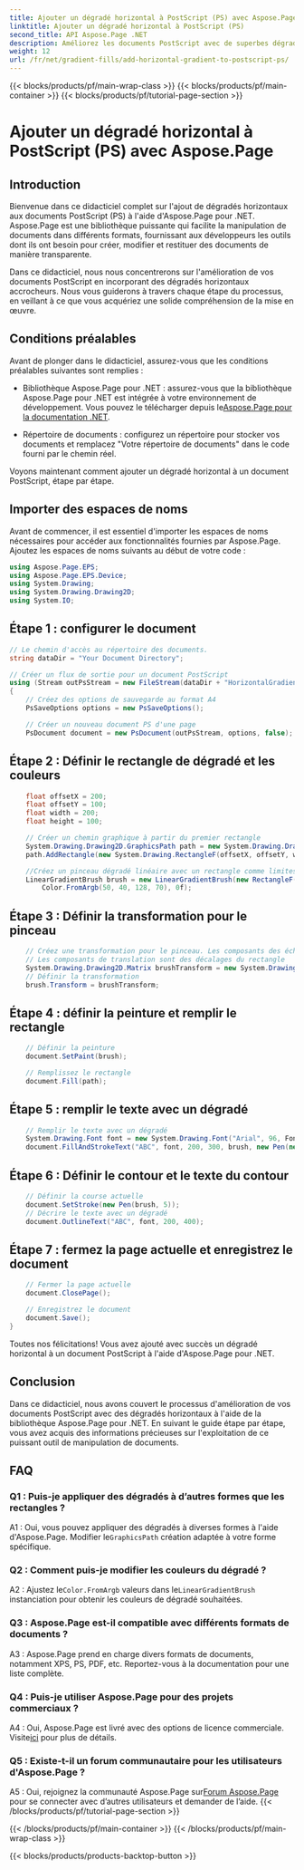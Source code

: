 ```yaml
---
title: Ajouter un dégradé horizontal à PostScript (PS) avec Aspose.Page
linktitle: Ajouter un dégradé horizontal à PostScript (PS)
second_title: API Aspose.Page .NET
description: Améliorez les documents PostScript avec de superbes dégradés horizontaux à l'aide d'Aspose.Page pour .NET. Suivez notre didacticiel étape par étape pour une mise en œuvre transparente.
weight: 12
url: /fr/net/gradient-fills/add-horizontal-gradient-to-postscript-ps/
---
```


{{< blocks/products/pf/main-wrap-class >}}
{{< blocks/products/pf/main-container >}}
{{< blocks/products/pf/tutorial-page-section >}}

# Ajouter un dégradé horizontal à PostScript (PS) avec Aspose.Page

## Introduction

Bienvenue dans ce didacticiel complet sur l'ajout de dégradés horizontaux aux documents PostScript (PS) à l'aide d'Aspose.Page pour .NET. Aspose.Page est une bibliothèque puissante qui facilite la manipulation de documents dans différents formats, fournissant aux développeurs les outils dont ils ont besoin pour créer, modifier et restituer des documents de manière transparente.

Dans ce didacticiel, nous nous concentrerons sur l'amélioration de vos documents PostScript en incorporant des dégradés horizontaux accrocheurs. Nous vous guiderons à travers chaque étape du processus, en veillant à ce que vous acquériez une solide compréhension de la mise en œuvre.

## Conditions préalables

Avant de plonger dans le didacticiel, assurez-vous que les conditions préalables suivantes sont remplies :

-  Bibliothèque Aspose.Page pour .NET : assurez-vous que la bibliothèque Aspose.Page pour .NET est intégrée à votre environnement de développement. Vous pouvez le télécharger depuis le[Aspose.Page pour la documentation .NET](https://reference.aspose.com/page/net/).

- Répertoire de documents : configurez un répertoire pour stocker vos documents et remplacez "Votre répertoire de documents" dans le code fourni par le chemin réel.

Voyons maintenant comment ajouter un dégradé horizontal à un document PostScript, étape par étape.

## Importer des espaces de noms

Avant de commencer, il est essentiel d'importer les espaces de noms nécessaires pour accéder aux fonctionnalités fournies par Aspose.Page. Ajoutez les espaces de noms suivants au début de votre code :

```csharp
using Aspose.Page.EPS;
using Aspose.Page.EPS.Device;
using System.Drawing;
using System.Drawing.Drawing2D;
using System.IO;
```

## Étape 1 : configurer le document

```csharp
// Le chemin d'accès au répertoire des documents.
string dataDir = "Your Document Directory";

// Créer un flux de sortie pour un document PostScript
using (Stream outPsStream = new FileStream(dataDir + "HorizontalGradient_outPS.ps", FileMode.Create))
{
    // Créez des options de sauvegarde au format A4
    PsSaveOptions options = new PsSaveOptions();

    // Créer un nouveau document PS d'une page
    PsDocument document = new PsDocument(outPsStream, options, false);
```

## Étape 2 : Définir le rectangle de dégradé et les couleurs

```csharp
    float offsetX = 200;
    float offsetY = 100;
    float width = 200;
    float height = 100;

    // Créer un chemin graphique à partir du premier rectangle
    System.Drawing.Drawing2D.GraphicsPath path = new System.Drawing.Drawing2D.GraphicsPath();
    path.AddRectangle(new System.Drawing.RectangleF(offsetX, offsetY, width, height));

    //Créez un pinceau dégradé linéaire avec un rectangle comme limites, des couleurs de début et de fin
    LinearGradientBrush brush = new LinearGradientBrush(new RectangleF(0, 0, width, height), Color.FromArgb(150, 0, 0, 0),
        Color.FromArgb(50, 40, 128, 70), 0f);
```

## Étape 3 : Définir la transformation pour le pinceau

```csharp
    // Créez une transformation pour le pinceau. Les composants des échelles X et Y doivent être égaux à la largeur et à la hauteur du rectangle en conséquence.
    // Les composants de translation sont des décalages du rectangle
    System.Drawing.Drawing2D.Matrix brushTransform = new System.Drawing.Drawing2D.Matrix(width, 0, 0, height, offsetX, offsetY);
    // Définir la transformation
    brush.Transform = brushTransform;
```

## Étape 4 : définir la peinture et remplir le rectangle

```csharp
    // Définir la peinture
    document.SetPaint(brush);

    // Remplissez le rectangle
    document.Fill(path);
```

## Étape 5 : remplir le texte avec un dégradé

```csharp
    // Remplir le texte avec un dégradé
    System.Drawing.Font font = new System.Drawing.Font("Arial", 96, FontStyle.Bold);
    document.FillAndStrokeText("ABC", font, 200, 300, brush, new Pen(new SolidBrush(Color.Black), 2));
```

## Étape 6 : Définir le contour et le texte du contour

```csharp
    // Définir la course actuelle
    document.SetStroke(new Pen(brush, 5));
    // Décrire le texte avec un dégradé
    document.OutlineText("ABC", font, 200, 400);
```

## Étape 7 : fermez la page actuelle et enregistrez le document

```csharp
    // Fermer la page actuelle
    document.ClosePage();

    // Enregistrez le document
    document.Save();
}
```

Toutes nos félicitations! Vous avez ajouté avec succès un dégradé horizontal à un document PostScript à l'aide d'Aspose.Page pour .NET.

## Conclusion

Dans ce didacticiel, nous avons couvert le processus d'amélioration de vos documents PostScript avec des dégradés horizontaux à l'aide de la bibliothèque Aspose.Page pour .NET. En suivant le guide étape par étape, vous avez acquis des informations précieuses sur l'exploitation de ce puissant outil de manipulation de documents.

## FAQ

### Q1 : Puis-je appliquer des dégradés à d’autres formes que les rectangles ?

 A1 : Oui, vous pouvez appliquer des dégradés à diverses formes à l'aide d'Aspose.Page. Modifier le`GraphicsPath` création adaptée à votre forme spécifique.

### Q2 : Comment puis-je modifier les couleurs du dégradé ?

 A2 : Ajustez le`Color.FromArgb` valeurs dans le`LinearGradientBrush` instanciation pour obtenir les couleurs de dégradé souhaitées.

### Q3 : Aspose.Page est-il compatible avec différents formats de documents ?

A3 : Aspose.Page prend en charge divers formats de documents, notamment XPS, PS, PDF, etc. Reportez-vous à la documentation pour une liste complète.

### Q4 : Puis-je utiliser Aspose.Page pour des projets commerciaux ?

 A4 : Oui, Aspose.Page est livré avec des options de licence commerciale. Visite[ici](https://purchase.aspose.com/buy) pour plus de détails.

### Q5 : Existe-t-il un forum communautaire pour les utilisateurs d'Aspose.Page ?

 A5 : Oui, rejoignez la communauté Aspose.Page sur[Forum Aspose.Page](https://forum.aspose.com/c/page/39) pour se connecter avec d’autres utilisateurs et demander de l’aide.
{{< /blocks/products/pf/tutorial-page-section >}}

{{< /blocks/products/pf/main-container >}}
{{< /blocks/products/pf/main-wrap-class >}}

{{< blocks/products/products-backtop-button >}}
